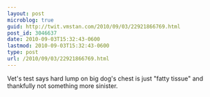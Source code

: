 ```yaml
---
layout: post
microblog: true
guid: http://twit.vmstan.com/2010/09/03/22921866769.html
post_id: 3046637
date: 2010-09-03T15:32:43-0600
lastmod: 2010-09-03T15:32:43-0600
type: post
url: /2010/09/03/22921866769.html
---
```

Vet's test says hard lump on big dog's chest is just "fatty tissue" and thankfully not something more sinister.
